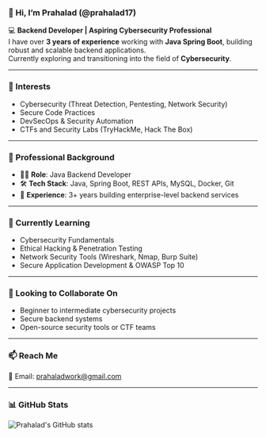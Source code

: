 ### 👋 Hi, I’m Prahalad (@prahalad17)

💻 **Backend Developer | Aspiring Cybersecurity Professional**  
I have over **3 years of experience** working with **Java Spring Boot**, building robust and scalable backend applications.  
Currently exploring and transitioning into the field of **Cybersecurity**.

---

### 👀 Interests
- Cybersecurity (Threat Detection, Pentesting, Network Security)
- Secure Code Practices
- DevSecOps & Security Automation
- CTFs and Security Labs (TryHackMe, Hack The Box)

---

### 💼 Professional Background
- 🧑‍💻 **Role**: Java Backend Developer  
- 🛠️ **Tech Stack**: Java, Spring Boot, REST APIs, MySQL, Docker, Git  
- 🧩 **Experience**: 3+ years building enterprise-level backend services

---

### 🌱 Currently Learning
- Cybersecurity Fundamentals  
- Ethical Hacking & Penetration Testing  
- Network Security Tools (Wireshark, Nmap, Burp Suite)  
- Secure Application Development & OWASP Top 10

---

### 🤝 Looking to Collaborate On
- Beginner to intermediate cybersecurity projects  
- Secure backend systems  
- Open-source security tools or CTF teams

---

### 📫 Reach Me
📧 Email: [prahaladwork@gmail.com](mailto:prahaladwork@gmail.com)

---

### 📊 GitHub Stats  
![Prahalad's GitHub stats](https://github-readme-stats.vercel.app/api?username=prahalad17&show_icons=true&theme=radical)

<!--
prahalad17/prahalad17 is a ✨ special ✨ repository because its `README.md` (this file) appears on your GitHub profile.
You can click the Preview link to take a look at your changes.
-->


<!---
prahalad17/prahalad17 is a ✨ special ✨ repository because its `README.md` (this file) appears on your GitHub profile.
You can click the Preview link to take a look at your changes.
--->
